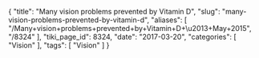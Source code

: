 {
    "title": "Many vision problems prevented by Vitamin D",
    "slug": "many-vision-problems-prevented-by-vitamin-d",
    "aliases": [
        "/Many+vision+problems+prevented+by+Vitamin+D+\u2013+May+2015",
        "/8324"
    ],
    "tiki_page_id": 8324,
    "date": "2017-03-20",
    "categories": [
        "Vision"
    ],
    "tags": [
        "Vision"
    ]
}